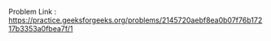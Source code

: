 Problem Link : https://practice.geeksforgeeks.org/problems/2145720aebf8ea0b07f76b17217b3353a0fbea7f/1
